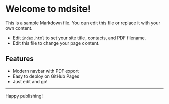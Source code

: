 # Welcome to mdsite!

This is a sample Markdown file. You can edit this file or replace it with your own content.

- Edit `index.html` to set your site title, contacts, and PDF filename.
- Edit this file to change your page content.

## Features

- Modern navbar with PDF export
- Easy to deploy on GitHub Pages
- Just edit and go!

---

Happy publishing!
